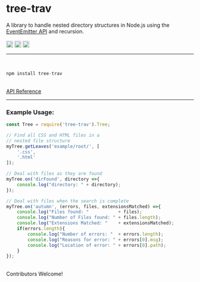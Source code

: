 # tree-trav
A library to handle nested directory structures in Node.js using the <a href="https://nodejs.org/api/events.html#events_class_eventemitter">EventEmitter API</a> and recursion. 
<br>
<br>
<a href="https://badge.fury.io/js/tree-trav"><img src="https://badge.fury.io/js/tree-trav.svg" alt="npm version" height="18"></a>
<a href="https://github.com/Awpatterson217/tree-trav/blob/master/LICENSE.MIT"><img src="https://img.shields.io/npm/l/express.svg" alt="npm version" height="18"></a>
<a href="https://github.com/Awpatterson217/tree-trav/blob/master/LICENSE.APACHE2"><img src="https://img.shields.io/hexpm/l/plug.svg" alt="npm version" height="18"></a>
<br>
<hr>
<br>

```js
npm install tree-trav
```

<br>
 <a href="https://github.com/Awpatterson217/tree-trav/blob/master/lib/tree-trav/README.md">
API Reference
</a>
<br>
<hr>

### Example Usage:

```js
const Tree = require('tree-trav').Tree;

// Find all CSS and HTML files in a 
// nested file structure
myTree.getLeaves('example/root/', [
    '.css',
    '.html'
]);

// Deal with files as they are found
myTree.on('dirFound', directory =>{
    console.log("directory: " + directory);
});

// Deal with files when the search is complete
myTree.on('autumn', (errors, files, extensionsMatched) =>{
    console.log("Files found: "           + files);
    console.log("Number of Files found: " + files.length);
    console.log("Extensions Matched: "    + extensionsMatched);
    if(errors.length){
        console.log("Number of errors: "  + errors.length);
        console.log("Reasons for error: " + errors[0].msg);
        console.log("Location of error: " + errors[0].path);
    }
});

```

<br>
Contributors Welcome!
